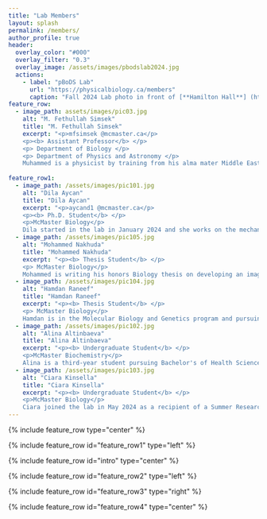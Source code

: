 ```yaml
---
title: "Lab Members"
layout: splash
permalink: /members/
author_profile: true
header:
  overlay_color: "#000"
  overlay_filter: "0.3"
  overlay_image: /assets/images/pbodslab2024.jpg
  actions:
    - label: "pBoDS Lab"
      url: "https://physicalbiology.ca/members"
      caption: "Fall 2024 Lab photo in front of [**Hamilton Hall**] (https://facilities.mcmaster.ca/building/hamilton-hall/)"
feature_row:
  - image_path: assets/images/pic03.jpg
    alt: "M. Fethullah Simsek"
    title: "M. Fethullah Simsek"
    excerpt: "<p>mfsimsek @mcmaster.ca</p>
    <p><b> Assistant Professor</b> </p>
    <p> Department of Biology </p>
    <p> Department of Physics and Astronomy </p>
    Muhammed is a physicist by training from his alma mater Middle East Technical University in Ankara, Turkey. He holds a Ph.D. from Physics Department of University at Buffalo (cell membrane biophysics) and did postdoctoral research at Albert Einstein College of Medicine in Bronx, NY and Cincinnati Children's Hospital (developmental systems biology) before joining McMaster University."
    
feature_row1:
  - image_path: /assets/images/pic101.jpg
    alt: "Dila Aycan"
    title: "Dila Aycan"
    excerpt: "<p>aycand1 @mcmaster.ca</p>
    <p><b> Ph.D. Student</b> </p>
    <p>McMaster Biology</p>
    Dila started in the lab in January 2024 and she works on the mechanisms of regulation of the Fgf signalling gradient. Dila graduated from U of T in 2019 and did her Master's in the Univ of Ottawa. After her MSc, Dila worked as a Research Assistant at BlueRock Therapeutics in Cambridge, MA and as a Science Editor at Xtalks in Toronto, ON."
  - image_path: /assets/images/pic105.jpg
    alt: "Mohammed Nakhuda"
    title: "Mohammed Nakhuda"
    excerpt: "<p><b> Thesis Student</b> </p>
    <p> McMaster Biology</p>
    Mohammed is writing his honors Biology thesis on developing an imaging platform for developing zebrafish embryos. He aims to pursue a graduate career in academia. Mohammed is active in the leadership team of department's near and dear student society BioSoc, and likes to do volunteering in his times outside the lab."
  - image_path: /assets/images/pic104.jpg
    alt: "Hamdan Raneef"
    title: "Hamdan Raneef"
    excerpt: "<p><b> Thesis Student</b> </p>
    <p> McMaster Biology</p>
    Hamdan is in the Molecular Biology and Genetics program and pursuing his thesis research on regulations of the ERK pathway in developing embryo. He aims to pursue a career in molecular biology/biomedical research. Outside of academics, Hamdan is an avid soccer fan, enjoys volunteering at the community center and food bank, and loves traveling."
  - image_path: /assets/images/pic102.jpg
    alt: "Alina Altinbaeva"
    title: "Alina Altinbaeva"
    excerpt: "<p><b> Undergraduate Student</b> </p>
    <p>McMaster Biochemistry</p>
    Alina is a third-year student pursuing Bachelor's of Health Sciences in Biomedical Discovery and Commercialization. She joined pBODS lab in May 2024 through the McMaster O.U.R. Summer Research Experience Award. Her current research is building on pharmaceutical recovery of somite segmentation with various drugs."
  - image_path: /assets/images/pic103.jpg
    alt: "Ciara Kinsella"
    title: "Ciara Kinsella"
    excerpt: "<p><b> Undergraduate Student</b> </p>
    <p>McMaster Biology</p>
    Ciara joined the lab in May 2024 as a recipient of a Summer Research Experience Award. She has loved science since she was a kid and is thrilled to be working on a project exploring the use of pulsate drug treatments to recover somites in clock-mutant embryos. She aims to pursue graduate studies in Molecular Biology and Genetics, and have a career in research."   
---
```


{% include feature_row type="center" %}

{% include feature_row id="feature_row1" type="left" %}

{% include feature_row id="intro" type="center" %}

{% include feature_row id="feature_row2" type="left" %}

{% include feature_row id="feature_row3" type="right" %}

{% include feature_row id="feature_row4" type="center" %}
